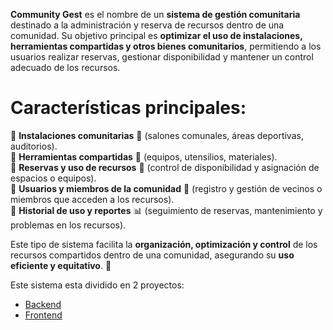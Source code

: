 **Community Gest** es el nombre de un **sistema de gestión comunitaria** destinado a la administración y reserva de recursos dentro de una comunidad. Su objetivo principal es **optimizar el uso de instalaciones, herramientas compartidas y otros bienes comunitarios**, permitiendo a los usuarios realizar reservas, gestionar disponibilidad y mantener un control adecuado de los recursos.
# Características principales:
🔹 **Instalaciones comunitarias** 🏢 (salones comunales, áreas deportivas, auditorios).  
🔹 **Herramientas compartidas** 🔧 (equipos, utensilios, materiales).  
🔹 **Reservas y uso de recursos** 📅 (control de disponibilidad y asignación de espacios o equipos).  
🔹 **Usuarios y miembros de la comunidad** 👥 (registro y gestión de vecinos o miembros que acceden a los recursos).  
🔹 **Historial de uso y reportes** 📊 (seguimiento de reservas, mantenimiento y problemas en los recursos).

Este tipo de sistema facilita la **organización, optimización y control** de los recursos compartidos dentro de una comunidad, asegurando su **uso eficiente y equitativo**. 🚀

Este sistema esta dividido en 2 proyectos:
- [Backend](Backend.md)
- [Frontend](Frontend.md)


